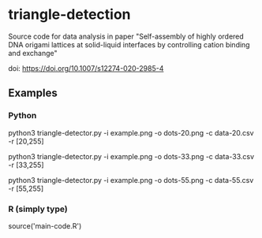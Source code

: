 # triangle-detection
Source code for data analysis in paper "Self-assembly of highly ordered DNA origami lattices at solid-liquid interfaces by controlling cation binding and exchange"

doi: https://doi.org/10.1007/s12274-020-2985-4

## Examples
### Python
python3 triangle-detector.py -i example.png -o dots-20.png -c data-20.csv -r [20,255]

python3 triangle-detector.py -i example.png -o dots-33.png -c data-33.csv -r [33,255]

python3 triangle-detector.py -i example.png -o dots-55.png -c data-55.csv -r [55,255]

### R (simply type)
source('main-code.R')
